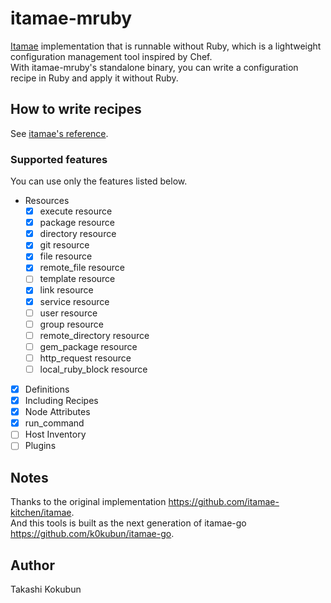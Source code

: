 # itamae-mruby

[Itamae](https://github.com/itamae-kitchen/itamae) implementation that is runnable without Ruby, which is a lightweight configuration management tool inspired by Chef.  
With itamae-mruby's standalone binary, you can write a configuration recipe in Ruby and apply it without Ruby.

## How to write recipes

See [itamae's reference](https://github.com/itamae-kitchen/itamae/wiki).

### Supported features

You can use only the features listed below.

- Resources
  - [x] execute resource
  - [x] package resource
  - [x] directory resource
  - [x] git resource
  - [x] file resource
  - [x] remote\_file resource
  - [ ] template resource
  - [x] link resource
  - [x] service resource
  - [ ] user resource
  - [ ] group resource
  - [ ] remote\_directory resource
  - [ ] gem\_package resource
  - [ ] http\_request resource
  - [ ] local\_ruby\_block resource
- [x] Definitions
- [x] Including Recipes
- [x] Node Attributes
- [x] run\_command
- [ ] Host Inventory
- [ ] Plugins

## Notes

Thanks to the original implementation https://github.com/itamae-kitchen/itamae.  
And this tools is built as the next generation of itamae-go https://github.com/k0kubun/itamae-go.

## Author

Takashi Kokubun
